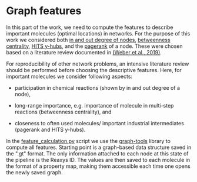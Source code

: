 # Graph features

In this part of the work, we need to compute the features to describe important molecules (optimal locations) in networks. For the purpose of this work we considered both [in and out degree of nodes], [betweenness centrality], [HITS y-hubs], and the [pagerank] of a node. These were chosen based on a literature review documented in [(Weber et al., 2019)]. 

For reproducibility of other network problems, an intensive literature review should be performed before choosing the descriptive features. Here, for important molecules we consider following aspects: 

- participation in chemical reactions (shown by in and out degree of a node),

- long-range importance, e.g. importance of molecule in multi-step reactions (betweenness centrality), and

- closeness to often used molecules/ important industrial intermediates (pagerank and HITS y-hubs). 

In the [feature_calculation.py] script we use the [graph-tools] library to compute all features. Starting point is a graph-based data structure saved in the ".gt" format. The only information attached to each node at this state of the pipeline is the Reaxys ID. The values are then saved to each molecule in the format of a property map, making them accessible each time one opens the newly saved graph. 





[in and out degree of nodes]:https://graph-tool.skewed.de/static/doc/graph_tool.html#graph_tool.Vertex.out_degree
[betweenness centrality]: https://graph-tool.skewed.de/static/doc/centrality.html?highlight=betweenness#graph_tool.centrality.betweenness
[HITS y-hubs]: https://graph-tool.skewed.de/static/doc/centrality.html?highlight=betweenness#graph_tool.centrality.hits
[pagerank]: https://graph-tool.skewed.de/static/doc/centrality.html?highlight=betweenness#graph_tool.centrality.pagerank
[(Weber et al., 2019)]: https://pubs.rsc.org/en/content/articlehtml/2018/re/c7re00129k
[graph-tools]: https://graph-tool.skewed.de
[feature_calculation.py]:https://github.com/Jana-Marie-Weber/strategic_molecules/blob/master/1_feature_computation/feature_calculation.py
